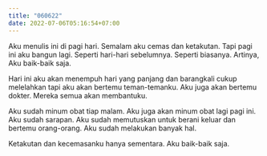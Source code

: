 ```yaml
---
title: "060622"
date: 2022-07-06T05:16:54+07:00
---
```

Aku menulis ini di pagi hari. Semalam aku cemas dan ketakutan. Tapi pagi ini aku bangun lagi. Seperti hari-hari sebelumnya. Seperti biasanya. Artinya, Aku baik-baik saja.  

Hari ini aku akan menempuh hari yang panjang dan barangkali cukup melelahkan tapi aku akan bertemu teman-temanku. Aku juga akan bertemu dokter. Mereka semua akan membantuku.  

Aku sudah minum obat tiap malam. Aku juga akan minum obat lagi pagi ini. Aku sudah sarapan. Aku sudah memutuskan untuk berani keluar dan bertemu orang-orang. Aku sudah melakukan banyak hal.  

Ketakutan dan kecemasanku hanya sementara. Aku baik-baik saja.
